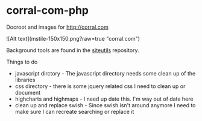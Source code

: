 # corral-com-php
Docroot and images for http://corral.com 
<p>
![Alt text](mstile-150x150.png?raw=true "corral.com")
<p>
Background tools are found in the <a href="https://github.com/ronnycorral/siteutils">siteutils</a> repository.
<p>
<p>
Things to do
<ul>
<li>javascript dirctory - The javascript directory needs some clean up of the libraries
<li>css directory - there is some jquery related css I need to clean up or document
<li>highcharts and highmaps - I need up date this. I'm way out of date here
<li>clean up and replace swish - Since swish isn't around anymore I need to make sure I can recreate searching or replace it
<ul>

